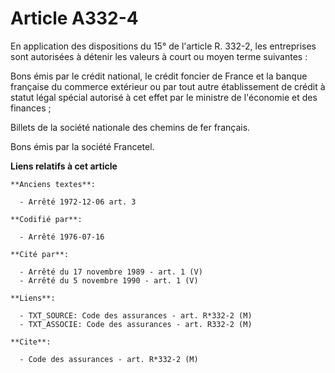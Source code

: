 # Article A332-4

En application des dispositions du 15° de l'article R. 332-2, les entreprises sont autorisées à détenir les valeurs à court
ou moyen terme suivantes :

Bons émis par le crédit national, le crédit foncier de France et la banque française du commerce extérieur ou par tout autre
établissement de crédit à statut légal spécial autorisé à cet effet par le ministre de l'économie et des finances ;

Billets de la société nationale des chemins de fer français.

Bons émis par la société Francetel.

**Liens relatifs à cet article**

	**Anciens textes**:

	  - Arrêté 1972-12-06 art. 3

	**Codifié par**:

	  - Arrêté 1976-07-16

	**Cité par**:

	  - Arrêté du 17 novembre 1989 - art. 1 (V)
	  - Arrêté du 5 novembre 1990 - art. 1 (V)

	**Liens**:

	  - TXT_SOURCE: Code des assurances - art. R*332-2 (M)
	  - TXT_ASSOCIE: Code des assurances - art. R332-2 (M)

	**Cite**:

	  - Code des assurances - art. R*332-2 (M)

